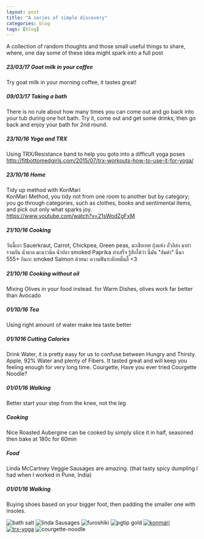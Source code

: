 ```yaml
---
layout: post
title: "A series of simple discovery"
categories: blog
tags: [blog]
---
```


A collection of random thoughts and those small useful things to share, where, one day some of these idea might spark into a full post

##### 23/03/17 Goat milk in your coffee
Try goat milk in your morning coffee, it tastes great!

##### 09/03/17 Taking a bath
There is no rule about how many times you can come out and go back into your tub during one hot bath. Try it, come out and get some drinks, then go back and enjoy your bath for 2nd round. 

##### 23/10/16 Yoga and TRX
Using TRX/Resistance band to help you goto into a difficult yoga poses
<http://fitbottomedgirls.com/2015/07/trx-workouts-how-to-use-it-for-yoga/>

##### 23/10/16 Home
Tidy up method with KonMari  
KonMari Method, you tidy not from one room to another but by category; you go through categories, such as clothes, books and sentimental items, and pick out only what sparks joy.  
<https://www.youtube.com/watch?v=21sWodZgFxM> 

##### 21/10/16 Cooking
วันนี้เอา Sauerkraut, Carrot, Chickpea, Green peas, มะเขือเทศ กุ้งแห้ง ถั่วลิสง มายำรวมกัน น้ำตาล มะนาวนิด น้ำปลา smoked Paprika ทำเสร็จ รู้สึกได้ว่า นี่มัน "ส้มตำ" นี่นา 555+
กินกะ smoked Salmon ด้วยนะ ความฟินระดับหมื่นลี้ <3

##### 21/10/16 Cooking without oil
Mixing Olives in your food instead. for Warm Dishes, olives work far better than Avocado 

##### 01/10/16 Tea
Using right amount of water make tea taste better

##### 01/1016 Cutting Calories
Drink Water, it is pretty easy for us to confuse between Hungry and Thirsty. 
Apple, 92% Water and plenty of Fibers. It tasted great and will keep you feeling enough for very long time. 
Courgette, Have you ever tried Courgette Noodle?  

##### 01/01/16 Walking
Better start your step from the knee, not the leg

##### Cooking
Nice Roasted Aubergine can be cooked by simply slice it in half, seasoned then bake at 180c for 60min

##### Food
Linda McCartney Veggie Sausages are amazing. (that tasty spicy dumpling I had when I worked in Pune, India)

##### 01/01/16 Walking
Buying shoes based on your bigger foot, then padding the smaller one with insoles.

![bath salt](http://i.imgur.com/nPIU3iLt.jpg) ![linda Sausages](https://snag.gy/8GzyVR.jpg) ![furoshiki](https://snag.gy/swtUWM.jpg) ![pgtip gold](https://snag.gy/nM5cJs.jpg)
[![konmari](http://i.imgur.com/bXMexHwt.png)](http://i.imgur.com/bXMexHw.png) [![trx-yoga](http://imgur.com/h3ntn1nt.png)](http://fitbottomedgirls.com/2015/07/trx-workouts-how-to-use-it-for-yoga/) ![courgette-noodle](http://i.imgur.com/YxaInXst.jpg)